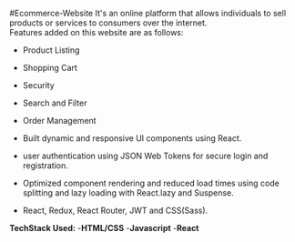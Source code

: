 #Ecommerce-Website
It's an online platform that allows individuals to sell products or services to consumers over the internet. <br>
Features added on this website are as follows:<br>
  - Product Listing
  - Shopping Cart
  - Security
  - Search and Filter
  - Order Management 


- Built dynamic and responsive UI components using React.

- user authentication using JSON Web Tokens for secure login and registration.

- Optimized component rendering and reduced load times using code splitting and lazy loading with React.lazy
and Suspense.

- React, Redux, React Router, JWT and CSS(Sass).

**TechStack Used:**
  -**HTML/CSS**
  -**Javascript**
  -**React**
